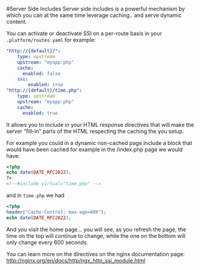 #Server Side Includes
Server side includes is a powerful mechanism by which you can at the same time
leverage caching.. and serve dynamic content.

You can activate or deactivate SSI on a per-route basis in your 
`.platform/routes.yaml` for example:

```yaml
"http://{default}/":
    type: upstream
    upstream: "myapp:php"
    cache:
      enabled: false
    ssi:
        enabled: true
"http://{default}/time.php":
    type: upstream
    upstream: "myapp:php"
    cache:
      enabled: true
```

It allows you to include in your HTML response directives that will make the
server "fill-in" parts of the HTML respecting the caching the you setup.

For example you could in a dynamic non-cached page include a block that would 
have been cached for example in the /index.php page we would have:

```php
<?php
echo date(DATE_RFC2822);
?>
<!--#include virtual="time.php" -->
```

and in `time.php` we had

```php
<?php
header("Cache-Control: max-age=600");
echo date(DATE_RFC2822);
```

And you visit the home page... you will see, as you refresh the page, the time 
on the top will continue to change, while the one on the bottom will only change
every 600 seconds.

You can learn more on the directives on the nginx documentation page: 
http://nginx.org/en/docs/http/ngx_http_ssi_module.html